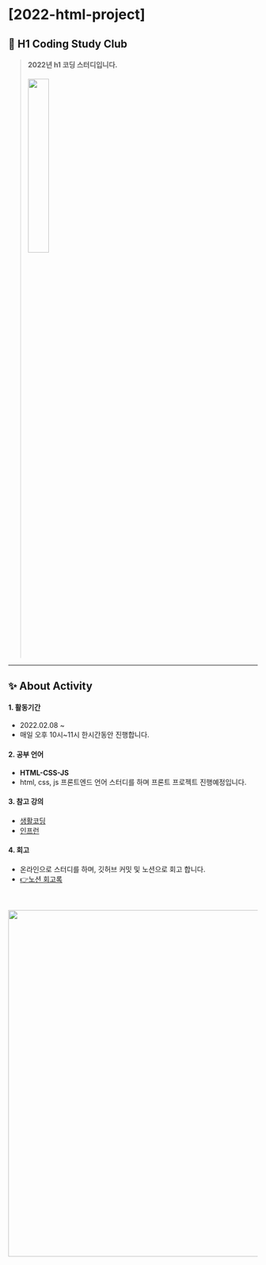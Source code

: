 # [2022-html-project]
## 🎈 H1 Coding Study Club
> #### 2022년 **h1 코딩 스터디**입니다.  
> <img src="https://user-images.githubusercontent.com/83990943/153243979-b8387383-49b0-4f96-88fe-92ecc19dff94.png"
       width="30%" height="30%">
---

## ✨ About Activity
#### 1. 활동기간 
* 2022.02.08 ~  
* 매일 오후 10시~11시 한시간동안 진행합니다.    

#### 2. 공부 언어  
* **HTML-CSS-JS**  
* html, css, js 프론트엔드 언어 스터디를 하며 프론트 프로젝트 진행예정입니다.

#### 3. 참고 강의  
* [생활코딩](https://www.youtube.com/watch?v=OGFgdro160I&list=PLuHgQVnccGMDUzDDCKW-pCZQY-MMCX5yB) 
* [인프런](https://www.inflearn.com/course/html-css-%EA%B0%95%EC%A2%8C/dashboard)  

#### 4. 회고
* 온라인으로 스터디를 하며, 깃허브 커밋 및 노션으로 회고 합니다.  
* [👉노션 회고록](https://incongruous-vanadium-119.notion.site/fa55d14b8abd4c31a330aa3ca79ce41b)
<br><br><br>
<img src="https://user-images.githubusercontent.com/83990943/154650188-1d3d428e-206b-4b65-882b-2dabefdbde4f.png" width=700px>
